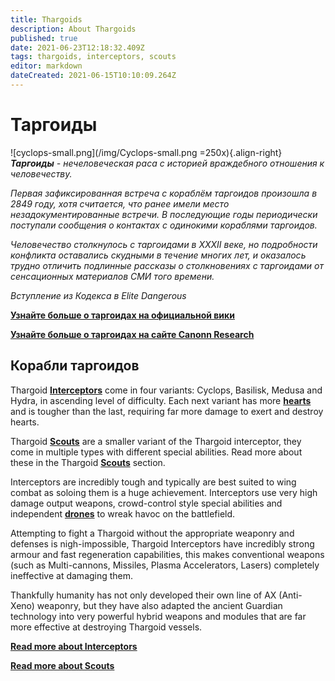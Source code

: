 ```yaml
---
title: Thargoids
description: About Thargoids
published: true
date: 2021-06-23T12:18:32.409Z
tags: thargoids, interceptors, scouts
editor: markdown
dateCreated: 2021-06-15T10:10:09.264Z
---
```


# Таргоиды
!\[cyclops-small.png\](/img/Cyclops-small.png =250x){.align-right} ***Таргоиды** - нечеловеческая раса с историей враждебного отношения к человечеству.*

*Первая зафиксированная встреча с кораблём таргоидов произошла в 2849 году, хотя считается, что ранее имели место незадокументированные встречи. В последующие годы периодически поступали сообщения о контактах с одинокими кораблями таргоидов.*

*Человечество столкнулось с таргоидами в XXXII веке, но подробности конфликта оставались скудными в течение многих лет, и оказалось трудно отличить подлинные рассказы о столкновениях с таргоидами от сенсационных материалов СМИ того времени.*

*Вступление из Кодекса в Elite Dangerous*

[**Узнайте больше о таргоидах на официальной вики**](https://elite-dangerous.fandom.com/wiki/Thargoid)

[**Узнайте больше о таргоидах на сайте Canonn Research**](https://canonn.science/codex/xeno-technology/)

## Корабли таргоидов
Thargoid [**Interceptors**](/en/interceptors) come in four variants: Cyclops, Basilisk, Medusa and Hydra, in ascending level of difficulty. Each next variant has more [**hearts**](/en/hearts) and is tougher than the last, requiring far more damage to exert and destroy hearts.

Thargoid [**Scouts**](/en/scouts) are a smaller variant of the Thargoid interceptor, they come in multiple types with different special abilities. Read more about these in the Thargoid [**Scouts**](/en/scouts) section.

Interceptors are incredibly tough and typically are best suited to wing combat as soloing them is a huge achievement. Interceptors use very high damage output weapons, crowd-control style special abilities and independent [**drones**](/en/thargon-swarms) to wreak havoc on the battlefield.

Attempting to fight a Thargoid without the appropriate weaponry and defenses is nigh-impossible, Thargoid Interceptors have incredibly strong armour and fast regeneration capabilities, this makes conventional weapons (such as Multi-cannons, Missiles, Plasma Accelerators, Lasers) completely ineffective at damaging them.

Thankfully humanity has not only developed their own line of AX (Anti-Xeno) weaponry, but they have also adapted the ancient Guardian technology into very powerful hybrid weapons and modules that are far more effective at destroying Thargoid vessels.

[**Read more about Interceptors**](/en/interceptors)

[**Read more about Scouts**](/en/scouts)
